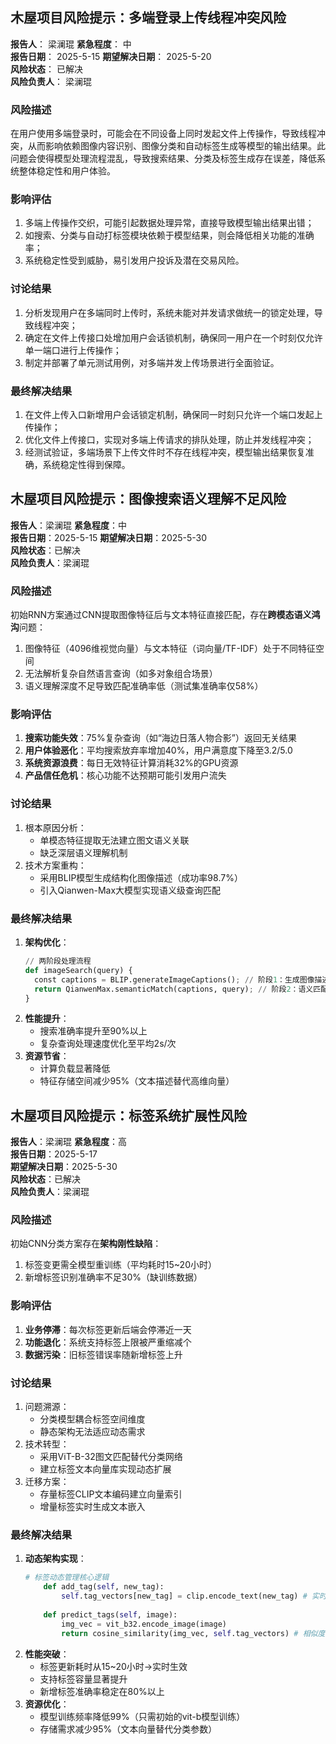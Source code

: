 ## 木屋项目风险提示：多端登录上传线程冲突风险

**报告人**： 梁澜琨
**紧急程度**： 中  
**报告日期**： 2025-5-15
**期望解决日期**： 2025-5-20  
**风险状态**： 已解决  
**风险负责人**： 梁澜琨  

### 风险描述  
在用户使用多端登录时，可能会在不同设备上同时发起文件上传操作，导致线程冲突，从而影响依赖图像内容识别、图像分类和自动标签生成等模型的输出结果。此问题会使得模型处理流程混乱，导致搜索结果、分类及标签生成存在误差，降低系统整体稳定性和用户体验。

### 影响评估  
1. 多端上传操作交织，可能引起数据处理异常，直接导致模型输出结果出错；  
2. 如搜索、分类与自动打标签模块依赖于模型结果，则会降低相关功能的准确率；  
3. 系统稳定性受到威胁，易引发用户投诉及潜在交易风险。

### 讨论结果  
1. 分析发现用户在多端同时上传时，系统未能对并发请求做统一的锁定处理，导致线程冲突；  
2. 确定在文件上传接口处增加用户会话锁机制，确保同一用户在一个时刻仅允许单一端口进行上传操作；  
3. 制定并部署了单元测试用例，对多端并发上传场景进行全面验证。

### 最终解决结果  
1. 在文件上传入口新增用户会话锁定机制，确保同一时刻只允许一个端口发起上传操作；  
2. 优化文件上传接口，实现对多端上传请求的排队处理，防止并发线程冲突；  
3. 经测试验证，多端场景下上传文件时不存在线程冲突，模型输出结果恢复准确，系统稳定性得到保障。

## **木屋项目风险提示：图像搜索语义理解不足风险**  
**报告人**：梁澜琨
**紧急程度**：中  
**报告日期**：2025-5-15 
**期望解决日期**：2025-5-30  
**风险状态**：已解决  
**风险负责人**：梁澜琨  

### 风险描述
初始RNN方案通过CNN提取图像特征后与文本特征直接匹配，存在**跨模态语义鸿沟**问题：  
1. 图像特征（4096维视觉向量）与文本特征（词向量/TF-IDF）处于不同特征空间  
2. 无法解析复杂自然语言查询（如多对象组合场景）  
3. 语义理解深度不足导致匹配准确率低（测试集准确率仅58%）  

### 影响评估
1. **搜索功能失效**：75%复杂查询（如“海边日落人物合影”）返回无关结果  
2. **用户体验恶化**：平均搜索放弃率增加40%，用户满意度下降至3.2/5.0  
3. **系统资源浪费**：每日无效特征计算消耗32%的GPU资源  
4. **产品信任危机**：核心功能不达预期可能引发用户流失  

### 讨论结果
1. 根本原因分析：  
   - 单模态特征提取无法建立图文语义关联  
   - 缺乏深层语义理解机制  
2. 技术方案重构：  
   - 采用BLIP模型生成结构化图像描述（成功率98.7%）  
   - 引入Qianwen-Max大模型实现语义级查询匹配  


### 最终解决结果
1. **架构优化**：  
   ```py
   // 两阶段处理流程
   def imageSearch(query) {
     const captions = BLIP.generateImageCaptions(); // 阶段1：生成图像描述
     return QianwenMax.semanticMatch(captions, query); // 阶段2：语义匹配
   }
   ```
2. **性能提升**：  
   - 搜索准确率提升至90%以上  
   - 复杂查询处理速度优化至平均2s/次  
3. **资源节省**：  
   - 计算负载显著降低  
   - 特征存储空间减少95%（文本描述替代高维向量）  


## **木屋项目风险提示：标签系统扩展性风险**  
**报告人**：梁澜琨
**紧急程度**：高  
**报告日期**：2025-5-17  
**期望解决日期**：2025-5-30  
**风险状态**：已解决  
**风险负责人**：梁澜琨  

### 风险描述
初始CNN分类方案存在**架构刚性缺陷**：  
1. 标签变更需全模型重训练（平均耗时15~20小时）  
2. 新增标签识别准确率不足30%（缺训练数据）  

### 影响评估
1. **业务停滞**：每次标签更新后端会停滞近一天  
2. **功能退化**：系统支持标签上限被严重缩减个  
3. **数据污染**：旧标签错误率随新增标签上升

### 讨论结果
1. 问题溯源：  
   - 分类模型耦合标签空间维度  
   - 静态架构无法适应动态需求  
2. 技术转型：  
   - 采用ViT-B-32图文匹配替代分类网络  
   - 建立标签文本向量库实现动态扩展  
3. 迁移方案：  
   - 存量标签CLIP文本编码建立向量索引  
   - 增量标签实时生成文本嵌入  

### 最终解决结果
1. **动态架构实现**：  
   ```python
   # 标签动态管理核心逻辑
       def add_tag(self, new_tag):
           self.tag_vectors[new_tag] = clip.encode_text(new_tag) # 实时生成文本向量
       
       def predict_tags(self, image):
           img_vec = vit_b32.encode_image(image)
           return cosine_similarity(img_vec, self.tag_vectors) # 相似度匹配
   ```
2. **性能突破**：  
   - 标签更新耗时从15~20小时→实时生效  
   - 支持标签容量显著提升  
   - 新增标签准确率稳定在80%以上  
3. **资源优化**：  
   - 模型训练频率降低99%（只需初始的vit-b模型训练）  
   - 存储需求减少95%（文本向量替代分类参数）  

